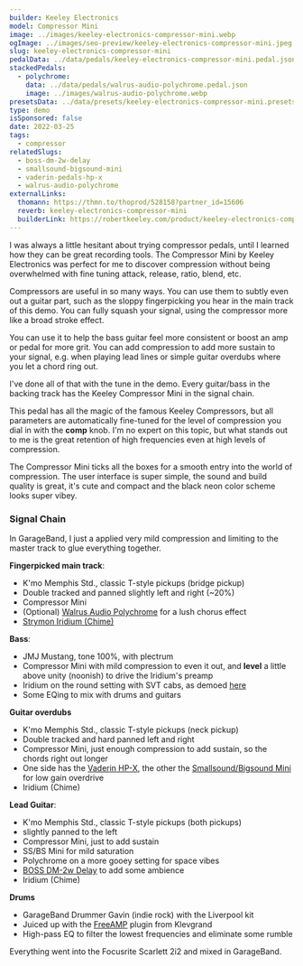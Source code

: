 ```yaml
---
builder: Keeley Electronics
model: Compressor Mini
image: ../images/keeley-electronics-compressor-mini.webp
ogImage: ../images/seo-preview/keeley-electronics-compressor-mini.jpeg
slug: keeley-electronics-compressor-mini
pedalData: ../data/pedals/keeley-electronics-compressor-mini.pedal.json
stackedPedals:
  - polychrome:
    data: ../data/pedals/walrus-audio-polychrome.pedal.json
    image: ../images/walrus-audio-polychrome.webp
presetsData: ../data/presets/keeley-electronics-compressor-mini.presets.json
type: demo
isSponsored: false
date: 2022-03-25
tags:
  - compressor
relatedSlugs:
  - boss-dm-2w-delay
  - smallsound-bigsound-mini
  - vaderin-pedals-hp-x
  - walrus-audio-polychrome
externalLinks:
  thomann: https://thmn.to/thoprod/528158?partner_id=15606
  reverb: keeley-electronics-compressor-mini
  builderLink: https://robertkeeley.com/product/keeley-electronics-compressor-mini/
---
```


I was always a little hesitant about trying compressor pedals, until I learned how they can be great recording tools. The Compressor Mini by Keeley Electronics was perfect for me to discover compression without being overwhelmed with fine tuning attack, release, ratio, blend, etc.

Compressors are useful in so many ways. You can use them to subtly even out a guitar part, such as the sloppy fingerpicking you hear in the main track of this demo. You can fully squash your signal, using the compressor more like a broad stroke effect.

You can use it to help the bass guitar feel more consistent or boost an amp or pedal for more grit. You can add compression to add more sustain to your signal, e.g. when playing lead lines or simple guitar overdubs where you let a chord ring out.

I've done all of that with the tune in the demo. Every guitar/bass in the backing track has the Keeley Compressor Mini in the signal chain.

This pedal has all the magic of the famous Keeley Compressors, but all parameters are automatically fine-tuned for the level of compression you dial in with the **comp** knob. I'm no expert on this topic, but what stands out to me is the great retention of high frequencies even at high levels of compression.

The Compressor Mini ticks all the boxes for a smooth entry into the world of compression. The user interface is super simple, the sound and build quality is great, it's cute and compact and the black neon color scheme looks super vibey.

### Signal Chain

In GarageBand, I just a applied very mild compression and limiting to the master track to glue everything together.

**Fingerpicked main track**:

- K'mo Memphis Std., classic T-style pickups (bridge pickup)
- Double tracked and panned slightly left and right (~20%)
- Compressor Mini
- (Optional) [Walrus Audio Polychrome](/demos/walrus-audio-polychrome) for a lush chorus effect
- [Strymon Iridium (Chime)](/demos/strymon-iridium)

**Bass**:

- JMJ Mustang, tone 100%, with plectrum
- Compressor Mini with mild compression to even it out, and **level** a little above unity (noonish) to drive the Iridium's preamp
- Iridium on the round setting with SVT cabs, as demoed [here](/posts/strymon-iridium-bass-ownhammer-ir)
- Some EQing to mix with drums and guitars

**Guitar overdubs**

- K'mo Memphis Std., classic T-style pickups (neck pickup)
- Double tracked and hard panned left and right
- Compressor Mini, just enough compression to add sustain, so the chords right out longer
- One side has the [Vaderin HP-X](/demos/vaderin-pedals-hp-x), the other the [Smallsound/Bigsound Mini](/demos/smallsound-bigsound-mini) for low gain overdrive
- Iridium (Chime)

**Lead Guitar**:

- K'mo Memphis Std., classic T-style pickups (both pickups)
- slightly panned to the left
- Compressor Mini, just to add sustain
- SS/BS Mini for mild saturation
- Polychrome on a more gooey setting for space vibes
- [BOSS DM-2w Delay](/demos/boss-dm-2w-delay) to add some ambience
- Iridium (Chime)

**Drums**

- GarageBand Drummer Gavin (indie rock) with the Liverpool kit
- Juiced up with the [FreeAMP](https://klevgrand.com/products/freeamp) plugin from Klevgrand
- High-pass EQ to filter the lowest frequencies and eliminate some rumble

Everything went into the Focusrite Scarlett 2i2 and mixed in GarageBand.

